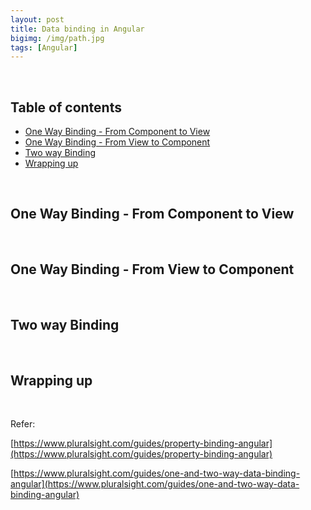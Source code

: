 ```yaml
---
layout: post
title: Data binding in Angular
bigimg: /img/path.jpg
tags: [Angular]
---
```





<br>

## Table of contents
- [One Way Binding - From Component to View](#one-way-binding-from-component-to-view)
- [One Way Binding - From View to Component](#one-way-binding-from-view-to-component)
- [Two way Binding](#two-way-binding)
- [Wrapping up](#wrapping-up)

<br>

## One Way Binding - From Component to View




<br>

## One Way Binding - From View to Component




<br>

## Two way Binding




<br>

## Wrapping up



<br>

Refer:

[https://www.pluralsight.com/guides/property-binding-angular](https://www.pluralsight.com/guides/property-binding-angular)

[https://www.pluralsight.com/guides/one-and-two-way-data-binding-angular](https://www.pluralsight.com/guides/one-and-two-way-data-binding-angular)